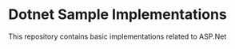 # Dotnet Sample Implementations 
This repository contains basic implementations related to ASP.Net 
